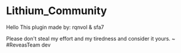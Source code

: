# Lithium_Community
Hello 
This plugin made by: rqnvol & sfa7



Please don't steal my effort and my tiredness and consider it yours.
~ #ReveasTeam dev
